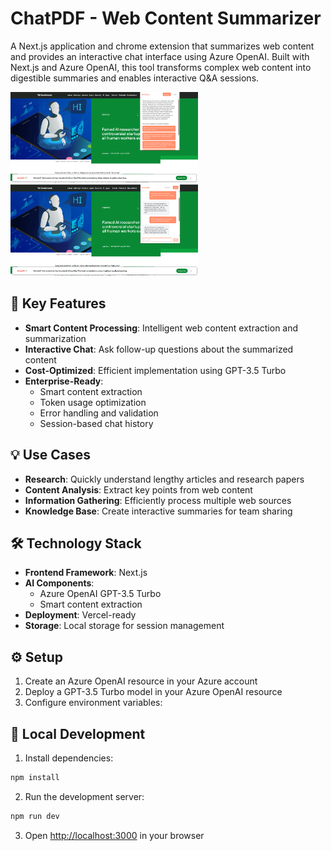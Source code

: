 # ChatPDF - Web Content Summarizer

A Next.js application and chrome extension that summarizes web content and provides an interactive chat interface using Azure OpenAI. Built with Next.js and Azure OpenAI, this tool transforms complex web content into digestible summaries and enables interactive Q&A sessions.

<img src="summary_demo.png" alt="Summary demo" width="300">
<img src="chat_demo.png" alt="Chat demo" width="300">

## 🚀 Key Features

-   **Smart Content Processing**: Intelligent web content extraction and summarization
-   **Interactive Chat**: Ask follow-up questions about the summarized content
-   **Cost-Optimized**: Efficient implementation using GPT-3.5 Turbo
-   **Enterprise-Ready**:
    -   Smart content extraction
    -   Token usage optimization
    -   Error handling and validation
    -   Session-based chat history

## 💡 Use Cases

-   **Research**: Quickly understand lengthy articles and research papers
-   **Content Analysis**: Extract key points from web content
-   **Information Gathering**: Efficiently process multiple web sources
-   **Knowledge Base**: Create interactive summaries for team sharing

## 🛠️ Technology Stack

-   **Frontend Framework**: Next.js
-   **AI Components**:
    -   Azure OpenAI GPT-3.5 Turbo
    -   Smart content extraction
-   **Deployment**: Vercel-ready
-   **Storage**: Local storage for session management

## ⚙️ Setup

1. Create an Azure OpenAI resource in your Azure account
2. Deploy a GPT-3.5 Turbo model in your Azure OpenAI resource
3. Configure environment variables:

## 🧪 Local Development

1. Install dependencies:

```bash
npm install
```

2. Run the development server:

```bash
npm run dev
```

3. Open [http://localhost:3000](http://localhost:3000) in your browser
